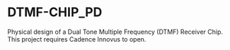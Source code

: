 # DTMF-CHIP_PD
Physical design of a Dual Tone Multiple Frequency (DTMF) Receiver Chip. This project requires Cadence Innovus to open.
